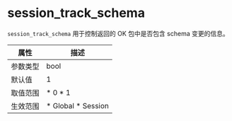 session_track_schema 
=========================================

`session_track_schema` 用于控制返回的 OK 包中是否包含 schema 变更的信息。


| **属性** |                                                   **描述**                                                   |
|--------|------------------------------------------------------------------------------------------------------------|
| 参数类型   | bool                                                                                                       |
| 默认值    | 1                                                                                                          |
| 取值范围   | * 0   * 1               |
| 生效范围   | * Global   * Session    |



